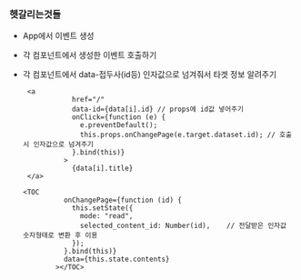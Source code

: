 ### 헷갈리는것들

- App에서 이벤트 생성 

- 각 컴포넌트에서 생성한 이벤트 호출하기

- 각 컴포넌트에서 data-접두사(id등) 인자값으로 넘겨줘서 타겟 정보 알려주기

  ``` react
   <a
              href="/"
              data-id={data[i].id} // props에 id값 넣어주기
              onClick={function (e) {
                e.preventDefault();
                this.props.onChangePage(e.target.dataset.id); // 호출시 인자값으로 넘겨주기
              }.bind(this)}
            >
              {data[i].title}
   </a>
  ```

  ``` react
  <TOC
            onChangePage={function (id) {
              this.setState({
                mode: "read",
                selected_content_id: Number(id),	// 전달받은 인자값 숫자형태로 변환 후 이용
              });
            }.bind(this)}
            data={this.state.contents}
          ></TOC>
  ```

  

